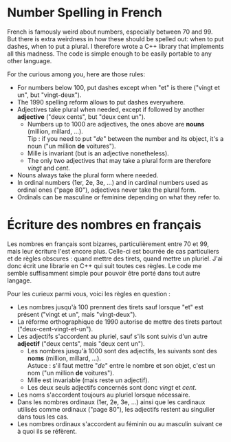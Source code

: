﻿Number Spelling in French
=========================

French is famously weird about numbers, especially between 70 and 99. But there is extra weirdness in
how these should be spelled out: when to put dashes, when to put a plural. I therefore wrote a C++
library that implements all this madness. The code is simple enough to be easily portable to any other
language.

For the curious among you, here are those rules:
 - For numbers below 100, put dashes except when "et" is there ("vingt et un", but "vingt-deux").
 - The 1990 spelling reform allows to put dashes everywhere.
 - Adjectives take plural when needed, except if followed by another **adjective** ("deux cents", but "deux cent un").
   - Numbers up to 1000 are adjectives, the ones above are **nouns** (million, millard, ...).<br>
     Tip : if you need to put "_de_" between the number and its object, it's a noun ("un million **de** voitures").
   - Mille is invariant (but is an adjective nonetheless).
   - The only two adjectives that may take a plural form are therefore _vingt_ and _cent_.
 - Nouns always take the plural form where needed.
 - In ordinal numbers (1er, 2e, 3e, ...) and in cardinal numbers used as ordinal ones ("page 80"), adjectives never take the plural form.
 - Ordinals can be masculine or feminine depending on what they refer to.


Écriture des nombres en français
================================

Les nombres en français sont bizarres, particulièrement entre 70 et 99, mais leur écriture l'est encore plus.
Celle-ci est bourrée de cas particuliers et de règles obscures : quand mettre des tirets, quand mettre un pluriel.
J'ai donc écrit une librarie en C++ qui suit toutes ces règles. Le code me semble suffisamment simple pour pouvoir
être porté dans tout autre langage.

Pour les curieux parmi vous, voici les règles en question :
 - Les nombres jusqu'à 100 prennent des tirets sauf lorsque "et" est présent ("vingt et un", mais "vingt-deux").
 - La réforme orthographique de 1990 autorise de mettre des tirets partout ("deux-cent-vingt-et-un").
 - Les adjectifs s'accordent au pluriel, sauf s'ils sont suivis d'un autre **adjectif** ("deux cents", mais "deux cent un").
   - Les nombres jusqu'à 1000 sont des adjectifs, les suivants sont des **noms** (million, millard, ...).<br>
     Astuce : s'il faut mettre "_de_" entre le nombre et son objet, c'est un nom ("un million **de** voitures").
   - Mille est invariable (mais reste un adjectif).
   - Les deux seuls adjectifs concernés sont donc _vingt_ et _cent_.
 - Les noms s'accordent toujours au pluriel lorsque nécessaire.
 - Dans les nombres ordinaux (1er, 2e, 3e, ...) ainsi que les cardinaux utilisés comme ordinaux ("page 80"), les adjectifs restent au singulier dans tous les cas.
 - Les nombres ordinaux s'accordent au féminin ou au masculin suivant ce à quoi ils se réfèrent.
